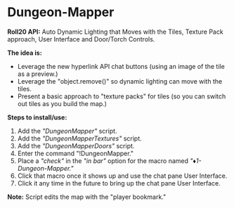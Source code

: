 # Dungeon-Mapper
**Roll20 API:** Auto Dynamic Lighting that Moves with the Tiles, Texture Pack approach, User Interface and Door/Torch Controls.

**The idea is:**
* Leverage the new hyperlink API chat buttons (using an image of the tile as a preview.)
* Leverage the "object.remove()" so dynamic lighting can move with the tiles.
* Present a basic approach to "texture packs" for tiles (so you can switch out tiles as you build the map.)

**Steps to install/use:**

1. Add the *"DungeonMapper"* script.
2. Add the *"DungeonMapperTextures"* script.
3. Add the *"DungeonMapperDoors"* script.
4. Enter the command "!DungeonMapper."
5. Place a *"check"* in the *"in bar"* option for the macro named *"♦1-Dungeon-Mapper."*
6. Click that macro once it shows up and use the chat pane User Interface.
7. Click it any time in the future to bring up the chat pane User Interface.

**Note:** Script edits the map with the "player bookmark."
